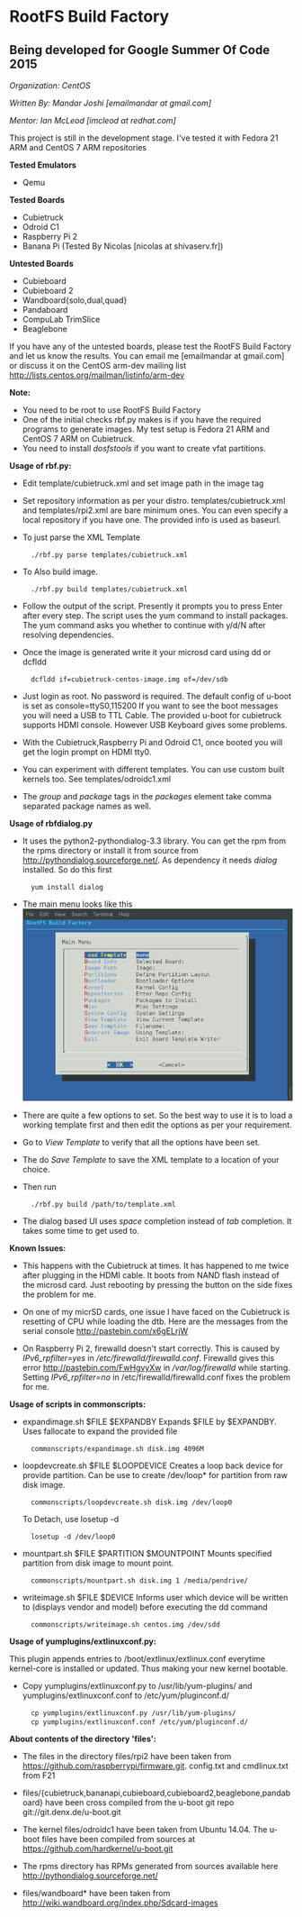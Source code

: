 RootFS Build Factory
====================
Being developed for Google Summer Of Code 2015
----------------------------------------------
*Organization: CentOS*

*Written By: Mandar Joshi [emailmandar at gmail.com]*

*Mentor: Ian McLeod [imcleod at redhat.com]*


This project is still in the development stage.
I've tested it with Fedora 21 ARM and CentOS 7 ARM repositories

**Tested Emulators**
- Qemu

**Tested Boards**
- Cubietruck
- Odroid C1
- Raspberry Pi 2
- Banana Pi (Tested By Nicolas [nicolas at shivaserv.fr])

**Untested Boards**
- Cubieboard
- Cubieboard 2
- Wandboard{solo,dual,quad}
- Pandaboard
- CompuLab TrimSlice
- Beaglebone

If you have any of the untested boards, please test the RootFS Build Factory and let us know the results. You can email me [emailmandar at gmail.com] or discuss it on the CentOS arm-dev mailing list http://lists.centos.org/mailman/listinfo/arm-dev

**Note:**
- You need to be root to use RootFS Build Factory
- One of the initial checks rbf.py makes is if you have the required programs to generate images. My test setup is Fedora 21 ARM and CentOS 7 ARM on Cubietruck.
- You need to install *dosfstools* if you want to create vfat partitions.

**Usage of rbf.py:**
- Edit template/cubietruck.xml and set image path in the image tag

- Set repository information as per your distro. templates/cubietruck.xml and templates/rpi2.xml are bare minimum ones.
  You can even specify a local repository if you have one. The provided info is used as baseurl.

- To just parse the XML Template

        ./rbf.py parse templates/cubietruck.xml

- To Also build image.

        ./rbf.py build templates/cubietruck.xml

- Follow the output of the script. 
  Presently it prompts you to press Enter after every step.
  The script uses the yum command to install packages. The yum command asks you whether to continue with y/d/N after resolving dependencies.

- Once the image is generated write it your microsd card using dd or dcfldd

        dcfldd if=cubietruck-centos-image.img of=/dev/sdb 

- Just login as root. No password is required. 
  The default config of u-boot is set as console=ttyS0,115200
  If you want to see the boot messages you will need a USB to TTL Cable.
  The provided u-boot for cubietruck supports HDMI console. However USB Keyboard gives some problems.
    
- With the Cubietruck,Raspberry Pi and Odroid C1, once booted you will get the login prompt on HDMI tty0.

- You can experiment with different templates. You can use custom built kernels too. See templates/odroidc1.xml
  
- The *group* and *package* tags in the *packages* element take comma separated package names as well.

**Usage of rbfdialog.py**
- It uses the python2-pythondialog-3.3 library. You can get the rpm from the rpms directory or install it from source from http://pythondialog.sourceforge.net/. As dependency it needs *dialog* installed. So do this first

        yum install dialog
        
- The main menu looks like this
![rbf dialog main menu](snaps/rbfdialog_main.png "Main Menu")

- There are quite a few options to set. So the best way to use it is to load a working template first and then edit the options as per your requirement.

- Go to *View Template* to verify that all the options have been set.

- The do *Save Template* to save the XML template to a location of your choice.

- Then run

        ./rbf.py build /path/to/template.xml

- The dialog based UI uses *space* completion instead of *tab* completion. It takes some time to get used to.

**Known Issues:**

- This happens with the Cubietruck at times. It has happened to me twice after plugging in the HDMI cable.
  It boots from NAND flash instead of the microsd card. Just rebooting by pressing the button on the side fixes the problem for me.
  
- On one of my micrSD cards, one issue I have faced on the Cubietruck is resetting of CPU while loading the dtb. Here are the messages from the serial console http://pastebin.com/x6gELrjW

- On Raspberry Pi 2, firewalld doesn't start correctly. This is caused by  *IPv6_rpfilter=yes* in */etc/firewalld/firewalld.conf*. Firewalld gives this error http://pastebin.com/FwHgvyXw in */var/log/firewalld* while starting.
Setting *IPv6_rpfilter=no* in /etc/firewalld/firewalld.conf fixes the problem for me.
    
**Usage of scripts in commonscripts:**

- expandimage.sh $FILE $EXPANDBY
    Expands $FILE by $EXPANDBY. Uses fallocate to expand the provided file
    
        commonscripts/expandimage.sh disk.img 4096M

- loopdevcreate.sh $FILE $LOOPDEVICE
    Creates a loop back device for provide partition. Can be use to create /dev/loop* for partition from raw disk image.
    
        commonscripts/loopdevcreate.sh disk.img /dev/loop0
    To Detach, use losetup -d
    
        losetup -d /dev/loop0
    
- mountpart.sh $FILE $PARTITION $MOUNTPOINT
    Mounts specified partition from disk image to mount point.
    
        commonscripts/mountpart.sh disk.img 1 /media/pendrive/
    
- writeimage.sh $FILE $DEVICE
    Informs user which device will be written to (displays vendor and model) before executing the dd command
    
        commonscripts/writeimage.sh centos.img /dev/sdd

**Usage of yumplugins/extlinuxconf.py:**

This plugin appends entries to /boot/extlinux/extlinux.conf everytime kernel-core is installed or updated.
Thus making your new kernel bootable.

- Copy yumplugins/extlinuxconf.py to /usr/lib/yum-plugins/
  and  yumplugins/extlinuxconf.conf to /etc/yum/pluginconf.d/
  
        cp yumplugins/extlinuxconf.py /usr/lib/yum-plugins/
        cp yumplugins/extlinuxconf.conf /etc/yum/pluginconf.d/
    

**About contents of the directory 'files':**
- The files in the directory files/rpi2 have been taken from https://github.com/raspberrypi/firmware.git. config.txt and cmdlinux.txt from F21

- files/{cubietruck,bananapi,cubieboard,cubieboard2,beaglebone,pandaboard} have been cross compiled from the u-boot git repo git://git.denx.de/u-boot.git

- The kernel files/odroidc1 have been taken from Ubuntu 14.04. The u-boot files have been compiled from sources at https://github.com/hardkernel/u-boot.git

- The rpms directory has RPMs generated from sources available here http://pythondialog.sourceforge.net/

- files/wandboard* have been taken from http://wiki.wandboard.org/index.php/Sdcard-images

